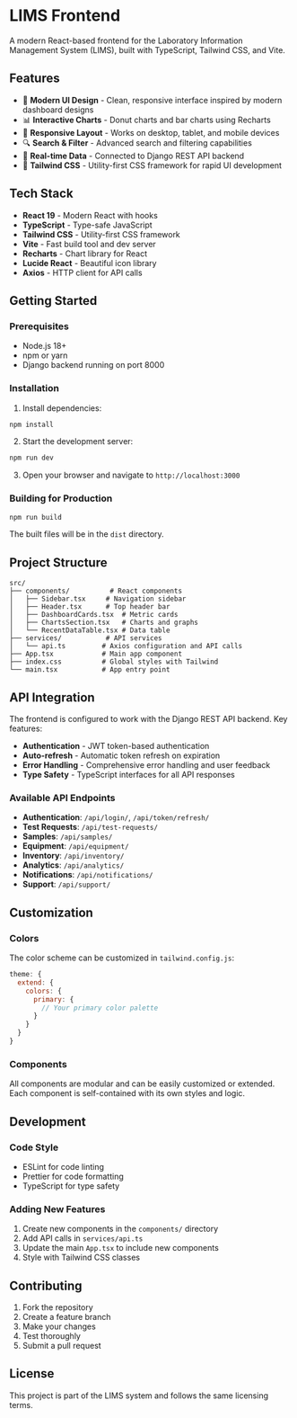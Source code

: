 # LIMS Frontend

A modern React-based frontend for the Laboratory Information Management System (LIMS), built with TypeScript, Tailwind CSS, and Vite.

## Features

- 🎨 **Modern UI Design** - Clean, responsive interface inspired by modern dashboard designs
- 📊 **Interactive Charts** - Donut charts and bar charts using Recharts
- 📱 **Responsive Layout** - Works on desktop, tablet, and mobile devices
- 🔍 **Search & Filter** - Advanced search and filtering capabilities
- 🎯 **Real-time Data** - Connected to Django REST API backend
- 🎨 **Tailwind CSS** - Utility-first CSS framework for rapid UI development

## Tech Stack

- **React 19** - Modern React with hooks
- **TypeScript** - Type-safe JavaScript
- **Tailwind CSS** - Utility-first CSS framework
- **Vite** - Fast build tool and dev server
- **Recharts** - Chart library for React
- **Lucide React** - Beautiful icon library
- **Axios** - HTTP client for API calls

## Getting Started

### Prerequisites

- Node.js 18+ 
- npm or yarn
- Django backend running on port 8000

### Installation

1. Install dependencies:
```bash
npm install
```

2. Start the development server:
```bash
npm run dev
```

3. Open your browser and navigate to `http://localhost:3000`

### Building for Production

```bash
npm run build
```

The built files will be in the `dist` directory.

## Project Structure

```
src/
├── components/          # React components
│   ├── Sidebar.tsx     # Navigation sidebar
│   ├── Header.tsx      # Top header bar
│   ├── DashboardCards.tsx  # Metric cards
│   ├── ChartsSection.tsx   # Charts and graphs
│   └── RecentDataTable.tsx # Data table
├── services/           # API services
│   └── api.ts         # Axios configuration and API calls
├── App.tsx            # Main app component
├── index.css          # Global styles with Tailwind
└── main.tsx           # App entry point
```

## API Integration

The frontend is configured to work with the Django REST API backend. Key features:

- **Authentication** - JWT token-based authentication
- **Auto-refresh** - Automatic token refresh on expiration
- **Error Handling** - Comprehensive error handling and user feedback
- **Type Safety** - TypeScript interfaces for all API responses

### Available API Endpoints

- **Authentication**: `/api/login/`, `/api/token/refresh/`
- **Test Requests**: `/api/test-requests/`
- **Samples**: `/api/samples/`
- **Equipment**: `/api/equipment/`
- **Inventory**: `/api/inventory/`
- **Analytics**: `/api/analytics/`
- **Notifications**: `/api/notifications/`
- **Support**: `/api/support/`

## Customization

### Colors

The color scheme can be customized in `tailwind.config.js`:

```javascript
theme: {
  extend: {
    colors: {
      primary: {
        // Your primary color palette
      }
    }
  }
}
```

### Components

All components are modular and can be easily customized or extended. Each component is self-contained with its own styles and logic.

## Development

### Code Style

- ESLint for code linting
- Prettier for code formatting
- TypeScript for type safety

### Adding New Features

1. Create new components in the `components/` directory
2. Add API calls in `services/api.ts`
3. Update the main `App.tsx` to include new components
4. Style with Tailwind CSS classes

## Contributing

1. Fork the repository
2. Create a feature branch
3. Make your changes
4. Test thoroughly
5. Submit a pull request

## License

This project is part of the LIMS system and follows the same licensing terms.